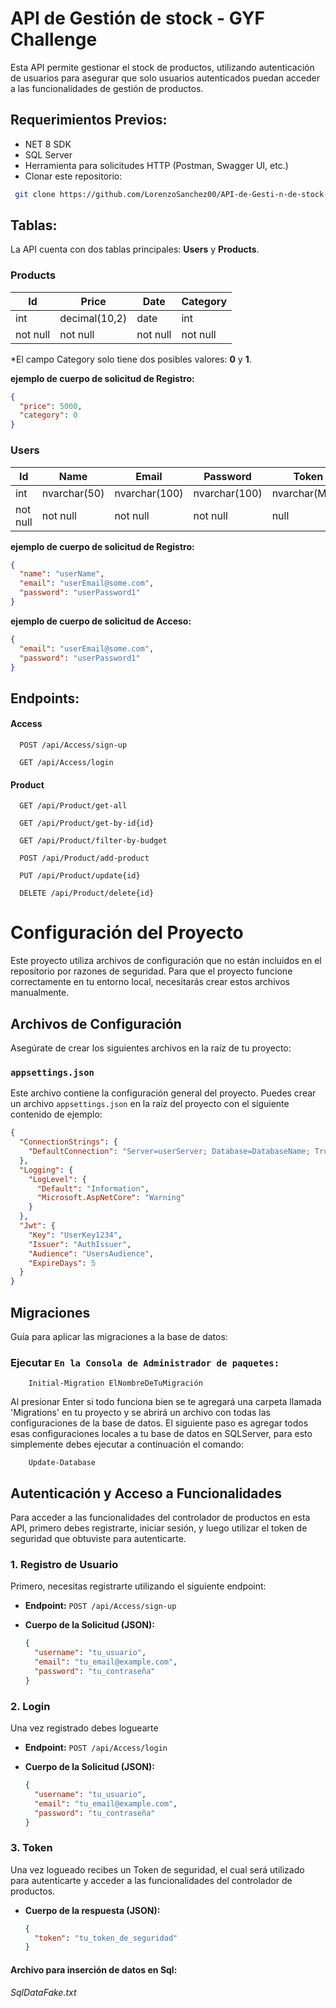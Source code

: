 
# API de Gestión de stock - GYF Challenge
Esta API permite gestionar el stock de productos, utilizando autenticación de usuarios para asegurar que solo usuarios autenticados puedan acceder a las funcionalidades de gestión de productos.



## Requerimientos Previos:

- NET 8 SDK
- SQL Server
- Herramienta para solicitudes HTTP (Postman, Swagger UI, etc.)
- Clonar este repositorio:
```sh
 git clone https://github.com/LorenzoSanchez00/API-de-Gesti-n-de-stock---GYF-Challenge.git
```


## Tablas: 
La API cuenta con dos tablas principales: **Users** y **Products**.
### Products

| Id  | Price         | Date | Category |
|-----|---------------|------|----------|
| int | decimal(10,2) | date | int      |
| not null | not null      | not null | not null |

*El campo Category solo tiene dos posibles valores: **0** y **1**.

**ejemplo de cuerpo de solicitud de Registro:**
```json
{
  "price": 5000,
  "category": 0
}
```



### Users
| Id       | Name         | Email         | Password      | Token         |
|----------|--------------|---------------|---------------|---------------|
| int      | nvarchar(50) | nvarchar(100) | nvarchar(100) | nvarchar(MAX) |
| not null | not null     | not null      | not null      | null          |

**ejemplo de cuerpo de solicitud de Registro:**
```json
{
  "name": "userName",
  "email": "userEmail@some.com",
  "password": "userPassword1"
}
```

**ejemplo de cuerpo de solicitud de Acceso:**
```json
{
  "email": "userEmail@some.com",
  "password": "userPassword1"
}
```


## Endpoints:

#### Access

```http
  POST /api/Access/sign-up
```
```http
  GET /api/Access/login
```

#### Product

```http
  GET /api/Product/get-all
```
```http
  GET /api/Product/get-by-id{id}
```
```http
  GET /api/Product/filter-by-budget
```
```http
  POST /api/Product/add-product
```
```http
  PUT /api/Product/update{id}
```
```http
  DELETE /api/Product/delete{id}
```


# Configuración del Proyecto

Este proyecto utiliza archivos de configuración que no están incluidos en el repositorio por razones de seguridad. Para que el proyecto funcione correctamente en tu entorno local, necesitarás crear estos archivos manualmente.

## Archivos de Configuración

Asegúrate de crear los siguientes archivos en la raíz de tu proyecto:

### `appsettings.json`

Este archivo contiene la configuración general del proyecto. Puedes crear un archivo `appsettings.json` en la raíz del proyecto con el siguiente contenido de ejemplo:

```json
{
  "ConnectionStrings": {
    "DefaultConnection": "Server=userServer; Database=DatabaseName; TrustServerCertificate=True; Trusted_Connection=True;"
  },
  "Logging": {
    "LogLevel": {
      "Default": "Information",
      "Microsoft.AspNetCore": "Warning"
    }
  },
  "Jwt": {
    "Key": "UserKey1234",
    "Issuer": "AuthIssuer",
    "Audience": "UsersAudience",
    "ExpireDays": 5
  }
}

```

## Migraciones
Guía para aplicar las migraciones a la base de datos:

### Ejecutar `En la Consola de Administrador de paquetes:`

```NET
    Initial-Migration ElNombreDeTuMigración
```
Al presionar Enter si todo funciona bien se te agregará una carpeta llamada 'Migrations' en tu proyecto y se abrirá un archivo con todas las configuraciones de la base de datos.
El siguiente paso es agregar todos esas configuraciones locales a tu base de datos en SQLServer, para esto simplemente debes ejecutar a continuación el comando: 

```NET
    Update-Database
```

## Autenticación y Acceso a Funcionalidades

Para acceder a las funcionalidades del controlador de productos en esta API, primero debes registrarte, iniciar sesión, y luego utilizar el token de seguridad que obtuviste para autenticarte.

### 1. Registro de Usuario

Primero, necesitas registrarte utilizando el siguiente endpoint:

- **Endpoint:** `POST /api/Access/sign-up`
- **Cuerpo de la Solicitud (JSON):**

  ```json
  {
    "username": "tu_usuario",
    "email": "tu_email@example.com",
    "password": "tu_contraseña"
  }

### 2. Login
Una vez registrado debes loguearte

- **Endpoint:** `POST /api/Access/login`
- **Cuerpo de la Solicitud (JSON):**

  ```json
  {
    "username": "tu_usuario",
    "email": "tu_email@example.com",
    "password": "tu_contraseña"
  }

### 3. Token
Una vez logueado recibes un Token de seguridad, el cual será utilizado para autenticarte y acceder a las funcionalidades del controlador de productos.

- **Cuerpo de la respuesta (JSON):**

  ```json
  {
    "token": "tu_token_de_seguridad"
  }


#### Archivo para inserción de datos en Sql:

*SqlDataFake.txt*


